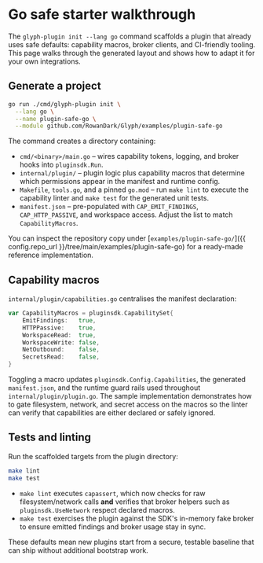 # Go safe starter walkthrough

The `glyph-plugin init --lang go` command scaffolds a plugin that already uses
safe defaults: capability macros, broker clients, and CI-friendly tooling. This
page walks through the generated layout and shows how to adapt it for your own
integrations.

## Generate a project

```bash
go run ./cmd/glyph-plugin init \
  --lang go \
  --name plugin-safe-go \
  --module github.com/RowanDark/Glyph/examples/plugin-safe-go
```

The command creates a directory containing:

- `cmd/<binary>/main.go` – wires capability tokens, logging, and broker hooks
  into `pluginsdk.Run`.
- `internal/plugin/` – plugin logic plus capability macros that determine which
  permissions appear in the manifest and runtime config.
- `Makefile`, `tools.go`, and a pinned `go.mod` – run `make lint` to execute the
  capability linter and `make test` for the generated unit tests.
- `manifest.json` – pre-populated with `CAP_EMIT_FINDINGS`, `CAP_HTTP_PASSIVE`,
  and workspace access. Adjust the list to match `CapabilityMacros`.

You can inspect the repository copy under
[`examples/plugin-safe-go/`]({{ config.repo_url }}/tree/main/examples/plugin-safe-go) for a ready-made
reference implementation.

## Capability macros

`internal/plugin/capabilities.go` centralises the manifest declaration:

```go
var CapabilityMacros = pluginsdk.CapabilitySet{
    EmitFindings:   true,
    HTTPPassive:    true,
    WorkspaceRead:  true,
    WorkspaceWrite: false,
    NetOutbound:    false,
    SecretsRead:    false,
}
```

Toggling a macro updates `pluginsdk.Config.Capabilities`, the generated
`manifest.json`, and the runtime guard rails used throughout
`internal/plugin/plugin.go`. The sample implementation demonstrates how to gate
filesystem, network, and secret access on the macros so the linter can verify
that capabilities are either declared or safely ignored.

## Tests and linting

Run the scaffolded targets from the plugin directory:

```bash
make lint
make test
```

- `make lint` executes `capassert`, which now checks for raw filesystem/network
  calls **and** verifies that broker helpers such as `pluginsdk.UseNetwork`
  respect declared macros.
- `make test` exercises the plugin against the SDK's in-memory fake broker to
  ensure emitted findings and broker usage stay in sync.

These defaults mean new plugins start from a secure, testable baseline that can
ship without additional bootstrap work.
